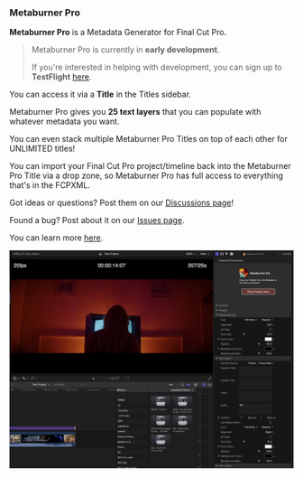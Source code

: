 ### Metaburner Pro

**Metaburner Pro** is a Metadata Generator for Final Cut Pro.

> Metaburner Pro is currently in **early development**.
>
> If you're interested in helping with development, you can sign up to **TestFlight** [here](https://testflight.apple.com/join/dw7S2veN).

You can access it via a **Title** in the Titles sidebar.

Metaburner Pro gives you **25 text layers** that you can populate with whatever metadata you want.

You can even stack multiple Metaburner Pro Titles on top of each other for UNLIMITED titles!

You can import your Final Cut Pro project/timeline back into the Metaburner Pro Title via a drop zone, so Metaburner Pro has full access to everything that's in the FCPXML.

Got ideas or questions? Post them on our [Discussions page](https://github.com/latenitefilms/metaburnerpro/discussions)!

Found a bug? Post about it on our [Issues page](https://github.com/latenitefilms/metaburnerpro/issues).

You can learn more [here](https://metaburner.pro).

![](/static/metaburner-pro-screenshot.jpeg)